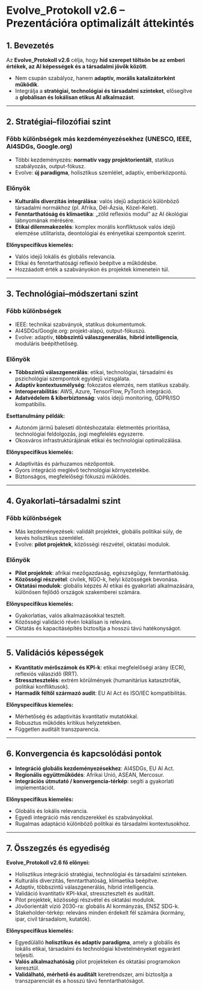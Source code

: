 # Evolve_Protokoll v2.6 – Prezentációra optimalizált áttekintés

## 1. Bevezetés
Az **Evolve_Protokoll v2.6** célja, hogy **híd szerepet töltsön be az emberi értékek, az AI képességek és a társadalmi jövők között**.  
- Nem csupán szabályoz, hanem **adaptív, morális katalizátorként működik**.  
- Integrálja a **stratégiai, technológiai és társadalmi szinteket**, elősegítve a **globálisan és lokálisan etikus AI alkalmazást**.

---

## 2. Stratégiai–filozófiai szint

### Főbb különbségek más kezdeményezésekhez (UNESCO, IEEE, AI4SDGs, Google.org)
- Többi kezdeményezés: **normatív vagy projektorientált**, statikus szabályozás, output-fókusz.  
- Evolve: **új paradigma**, holisztikus szemlélet, adaptív, emberközpontú.

### Előnyök
- **Kulturális diverzitás integrálása**: valós idejű adaptáció különböző társadalmi normákhoz (pl. Afrika, Dél-Ázsia, Közel-Kelet).  
- **Fenntarthatóság és klímaetika**: „zöld reflexiós modul” az AI ökológiai lábnyomának mérésére.  
- **Etikai dilemmakezelés**: komplex morális konfliktusok valós idejű elemzése utilitarista, deontológiai és erényetikai szempontok szerint.

**Előnyspecifikus kiemelés:**  
- Valós idejű lokális és globális relevancia.  
- Etikai és fenntarthatósági reflexió beépítve a működésbe.  
- Hozzáadott érték a szabványokon és projektek kimenetein túl.

---

## 3. Technológiai–módszertani szint

### Főbb különbségek
- IEEE: technikai szabványok, statikus dokumentumok.  
- AI4SDGs/Google.org: projekt-alapú, output-fókuszú.  
- Evolve: adaptív, **többszintű válaszgenerálás**, **hibrid intelligencia**, moduláris beépíthetőség.

### Előnyök
- **Többszintű válaszgenerálás**: etikai, technológiai, társadalmi és pszichológiai szempontok egyidejű vizsgálata.  
- **Adaptív kontextusmélység**: fokozatos elemzés, nem statikus szabály.  
- **Interoperabilitás**: AWS, Azure, TensorFlow, PyTorch integráció.  
- **Adatvédelem & kiberbiztonság**: valós idejű monitoring, GDPR/ISO kompatibilis.

**Esettanulmány példák:**  
- Autonóm jármű baleseti döntéshozatala: életmentés prioritása, technológiai feldolgozás, jogi megfelelés egyszerre.  
- Okosváros infrastruktúrájának etikai és technológiai optimalizálása.

**Előnyspecifikus kiemelés:**  
- Adaptivitás és párhuzamos nézőpontok.  
- Gyors integráció meglévő technológiai környezetekbe.  
- Biztonságos, megfelelőségi fókuszú működés.

---

## 4. Gyakorlati–társadalmi szint

### Főbb különbségek
- Más kezdeményezések: validált projektek, globális politikai súly, de kevés holisztikus szemlélet.  
- Evolve: **pilot projektek**, közösségi részvétel, oktatási modulok.

### Előnyök
- **Pilot projektek**: afrikai mezőgazdaság, egészségügy, fenntarthatóság.  
- **Közösségi részvétel**: civilek, NGO-k, helyi közösségek bevonása.  
- **Oktatási modulok**: globális képzés AI etikai és gyakorlati alkalmazására, különösen fejlődő országok szakemberei számára.

**Előnyspecifikus kiemelés:**  
- Gyakorlatias, valós alkalmazásokkal tesztelt.  
- Közösségi validáció révén lokálisan is releváns.  
- Oktatás és kapacitásépítés biztosítja a hosszú távú hatékonyságot.

---

## 5. Validációs képességek

- **Kvantitatív mérőszámok és KPI-k**: etikai megfelelőségi arány (ECR), reflexiós válaszidő (RRT).  
- **Stressztesztelés**: extrém körülmények (humanitárius katasztrófák, politikai konfliktusok).  
- **Harmadik féltől származó audit**: EU AI Act és ISO/IEC kompatibilitás.

**Előnyspecifikus kiemelés:**  
- Mérhetőség és adaptivitás kvantitatív mutatókkal.  
- Robusztus működés kritikus helyzetekben.  
- Független auditált transzparencia.

---

## 6. Konvergencia és kapcsolódási pontok

- **Integráció globális kezdeményezésekhez**: AI4SDGs, EU AI Act.  
- **Regionális együttműködés**: Afrikai Unió, ASEAN, Mercosur.  
- **Integrációs útmutató / konvergencia-térkép**: segíti a gyakorlati implementációt.

**Előnyspecifikus kiemelés:**  
- Globális és lokális relevancia.  
- Egyedi integráció más rendszerekkel és szabványokkal.  
- Rugalmas adaptáció különböző politikai és társadalmi kontextusokhoz.

---

## 7. Összegzés és egyediség

**Evolve_Protokoll v2.6 fő előnyei:**
- Holisztikus integráció stratégiai, technológiai és társadalmi szinteken.  
- Kulturális diverzitás, fenntarthatóság, klímaetika beépítve.  
- Adaptív, többszintű válaszgenerálás, hibrid intelligencia.  
- Validáció kvantitatív KPI-kkal, stressztesztelt és auditált.  
- Pilot projektek, közösségi részvétel és oktatási modulok.  
- Jövőorientált vízió 2030-ra: globális AI kormányzás, ENSZ SDG-k.  
- Stakeholder-térkép: releváns minden érdekelt fél számára (kormány, ipar, civil társadalom, kutatók).

**Előnyspecifikus kiemelés:**  
- Egyedülálló **holisztikus és adaptív paradigma**, amely a globális és lokális etikai, társadalmi és technológiai követelményeket egyaránt teljesíti.  
- **Valós alkalmazhatóság** pilot projekteken és oktatási programokon keresztül.  
- **Validálható, mérhető és auditált** keretrendszer, ami biztosítja a transzparenciát és a hosszú távú fenntarthatóságot.
